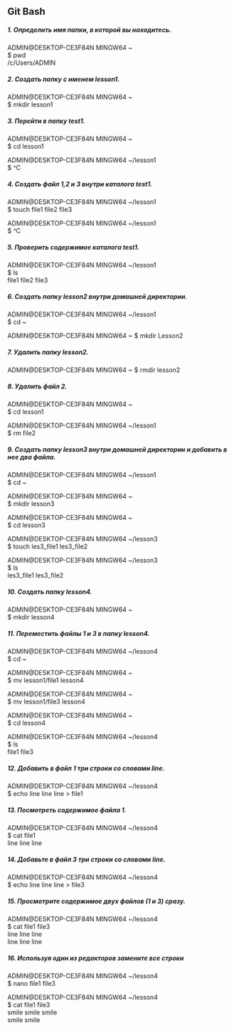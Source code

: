 ## Git Bash

##### 1. Определить имя папки, в которой вы находитесь.

ADMIN@DESKTOP-CE3F84N MINGW64 ~  
$ pwd  
/c/Users/ADMIN

##### 2. Создать папку с именем lesson1.

ADMIN@DESKTOP-CE3F84N MINGW64 ~  
$ mkdir lesson1

##### 3. Перейти в папку test1.

ADMIN@DESKTOP-CE3F84N MINGW64 ~  
$ cd lesson1  

ADMIN@DESKTOP-CE3F84N MINGW64 ~/lesson1  
$ ^C

##### 4. Создать файл 1,2 и 3 внутри каталога test1.

ADMIN@DESKTOP-CE3F84N MINGW64 ~/lesson1  
$ touch file1 file2 file3  

ADMIN@DESKTOP-CE3F84N MINGW64 ~/lesson1  
$ ^C

##### 5. Проверить содержимое каталога test1.

ADMIN@DESKTOP-CE3F84N MINGW64 ~/lesson1  
$ ls  
file1  file2  file3

##### 6. Создать папку lesson2 внутри домашней директории.

ADMIN@DESKTOP-CE3F84N MINGW64 ~/lesson1  
$ cd ~

ADMIN@DESKTOP-CE3F84N MINGW64 ~
$ mkdir Lesson2

##### 7. Удалить папку lesson2.

ADMIN@DESKTOP-CE3F84N MINGW64 ~
$ rmdir lesson2

##### 8. Удалить файл 2.

ADMIN@DESKTOP-CE3F84N MINGW64 ~  
$ cd lesson1

ADMIN@DESKTOP-CE3F84N MINGW64 ~/lesson1  
$ rm file2

##### 9. Создать папку lesson3 внутри домашней директории и добавить в нее два файла.

ADMIN@DESKTOP-CE3F84N MINGW64 ~/lesson1  
$ cd ~

ADMIN@DESKTOP-CE3F84N MINGW64 ~  
$ mkdir lesson3

ADMIN@DESKTOP-CE3F84N MINGW64 ~  
$ cd lesson3

ADMIN@DESKTOP-CE3F84N MINGW64 ~/lesson3  
$ touch les3_file1 les3_file2

ADMIN@DESKTOP-CE3F84N MINGW64 ~/lesson3  
$ ls  
les3_file1  les3_file2

##### 10. Создать папку lesson4.

ADMIN@DESKTOP-CE3F84N MINGW64 ~  
$ mkdir lesson4

##### 11. Переместить файлы 1 и 3 в папку lesson4.

ADMIN@DESKTOP-CE3F84N MINGW64 ~/lesson4  
$ cd ~  

ADMIN@DESKTOP-CE3F84N MINGW64 ~  
$ mv lesson1/file1 lesson4

ADMIN@DESKTOP-CE3F84N MINGW64 ~  
$ mv lesson1/file3 lesson4

ADMIN@DESKTOP-CE3F84N MINGW64 ~  
$ cd lesson4

ADMIN@DESKTOP-CE3F84N MINGW64 ~/lesson4  
$ ls  
file1  file3

##### 12. Добавить в файл 1 три строки со словами line.

ADMIN@DESKTOP-CE3F84N MINGW64 ~/lesson4  
$ echo line line line > file1

##### 13. Посмотреть содержимое файла 1.

ADMIN@DESKTOP-CE3F84N MINGW64 ~/lesson4  
$ cat file1  
line line line

##### 14. Добавьте в файл 3 три строки со словами line.

ADMIN@DESKTOP-CE3F84N MINGW64 ~/lesson4  
$ echo line line line > file3

##### 15. Просмотрите содержимое двух файлов (1 и 3) сразу.

ADMIN@DESKTOP-CE3F84N MINGW64 ~/lesson4  
$ cat file1 file3  
line line line  
line line line

##### 16. Используя один из редакторов замените все строки

ADMIN@DESKTOP-CE3F84N MINGW64 ~/lesson4  
$ nano file1 file3

ADMIN@DESKTOP-CE3F84N MINGW64 ~/lesson4  
$ cat file1 file3  
smile smile smile  
smile smile
